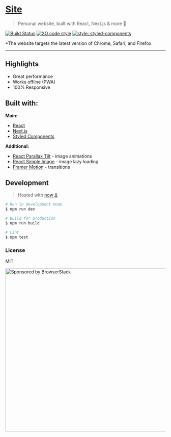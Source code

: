 # [Site](https://kepinski.me)

> Personal website, built with React, Next.js & more 🚀

[![Build Status](https://travis-ci.org/xxczaki/kepinski.me.svg?branch=master)](https://travis-ci.org/xxczaki/kepinski.me)
[![XO code style](https://img.shields.io/badge/code_style-XO-5ed9c7.svg)](https://github.com/xojs/xo)
[![style: styled-components](https://img.shields.io/badge/style-%F0%9F%92%85%20styled--components-orange.svg?colorB=daa357&colorA=db748e)](https://github.com/styled-components/styled-components)

*The website targets the latest version of Chrome, Safari, and Firefox.

---

## Highlights

- Great performance
- Works offline (PWA)
- 100% Responsive

## Built with:

**Main:**

- [React](https://reactjs.org/)
- [Next.js](https://nextjs.org/)
- [Styled Components](https://www.styled-components.com/)

**Additional:**

- [React Parallax Tilt](https://github.com/mkosir/react-parallax-tilt) - image animations
- [React Simple Image](https://react-simple-img.now.sh) - image lazy loading
- [Framer Motion](https://www.framer.com/motion/) - transitions

## Development

> Hosted with [now Δ](https://zeit.com/now)

```bash
# Run in development mode
$ npm run dev

# Build for production
$ npm run build

# Lint
$ npm test
```

### License

MIT

<a href="https://www.browserstack.com/"><img src="https://imgur.com/l3iy9C6.png" width="512" alt="Sponsored by BrowserStack"></a>
